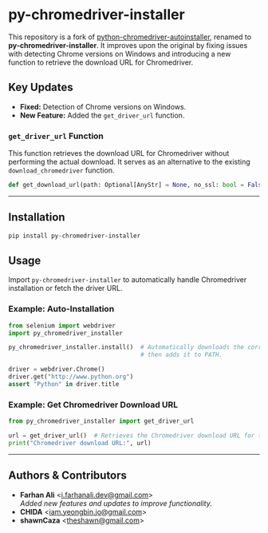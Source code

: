 # py-chromedriver-installer  

This repository is a fork of [python-chromedriver-autoinstaller](https://github.com/yeongbin-jo/python-chromedriver-autoinstaller), renamed to **py-chromedriver-installer**. It improves upon the original by fixing issues with detecting Chrome versions on Windows and introducing a new function to retrieve the download URL for Chromedriver.

## Key Updates  
- **Fixed:** Detection of Chrome versions on Windows.  
- **New Feature:** Added the `get_driver_url` function.  

### `get_driver_url` Function  
This function retrieves the download URL for Chromedriver without performing the actual download. It serves as an alternative to the existing `download_chromedriver` function.  

```python
def get_download_url(path: Optional[AnyStr] = None, no_ssl: bool = False):
```

---

## Installation  

```bash
pip install py-chromedriver-installer
```  

## Usage  
Import `py-chromedriver-installer` to automatically handle Chromedriver installation or fetch the driver URL.

### Example: Auto-Installation  
```python
from selenium import webdriver
import py_chromedriver_installer  

py_chromedriver_installer.install()  # Automatically downloads the correct version of Chromedriver,
                                     # then adds it to PATH.

driver = webdriver.Chrome()
driver.get("http://www.python.org")
assert "Python" in driver.title
```  

### Example: Get Chromedriver Download URL  
```python
from py_chromedriver_installer import get_driver_url  

url = get_driver_url()  # Retrieves the Chromedriver download URL for the current Chrome version.
print("Chromedriver download URL:", url)
```  

---

## Authors & Contributors  

- **Farhan Ali** <[i.farhanali.dev@gmail.com](mailto:i.farhanali.dev@gmail.com)>  
  *Added new features and updates to improve functionality.*  
- **CHIDA** <[iam.yeongbin.jo@gmail.com](mailto:iam.yeongbin.jo@gmail.com)>  
- **shawnCaza** <[theshawn@gmail.com](mailto:theshawn@gmail.com)>  

